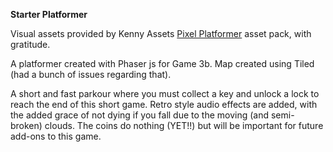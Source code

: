 **Starter Platformer**

Visual assets provided by Kenny Assets [Pixel Platformer](https://kenney.nl/assets/pixel-platformer) asset pack, with gratitude. 

A platformer created with Phaser js for Game 3b. Map created using Tiled (had a bunch of issues regarding that).

A short and fast parkour where you must collect a key and unlock a lock to reach the end of this short game. Retro style audio effects are added, with the added grace of not dying if you fall due to the moving (and semi-broken) clouds. The coins do nothing (YET!!) but will be important for future add-ons to this game.
